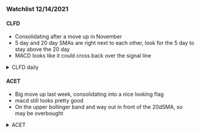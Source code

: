 ### Watchlist 12/14/2021

#### CLFD
- Consolidating after a move up in November
- 5 day and 20 day SMAs are right next to each other, look for the 5 day to stay above the 20 day
- MACD looks like it could cross back over the signal line
<details><summary>CLFD daily </summary>

  ![clfd](https://user-images.githubusercontent.com/15097156/146093408-3bad6043-6c67-4e93-ae65-f552d1257e93.png)  
</details>

#### ACET
- Big move up last week, consolidating into a nice looking flag
- macd still looks pretty good
- On the upper bollinger band and way out in front of the 20dSMA, so may be overbought
<details><summary>ACET</summary>
  
  ![acet](https://user-images.githubusercontent.com/15097156/146095208-4e78f87c-76ac-4416-8785-1b6fc072a4f2.png)

</details>
